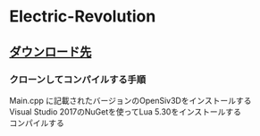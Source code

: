 # Electric-Revolution
## [ダウンロード先](https://lpc1768.sakura.ne.jp/Download/Electric-Revolution.zip)
  
### クローンしてコンパイルする手順
Main.cpp に記載されたバージョンのOpenSiv3Dをインストールする  
Visual Studio 2017のNuGetを使ってLua 5.30をインストールする  
コンパイルする  